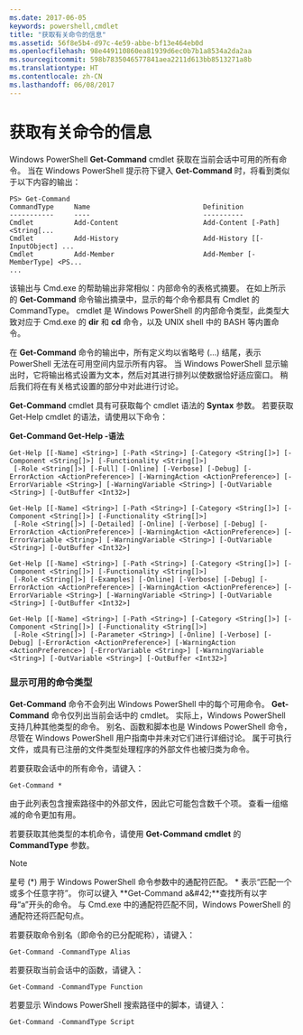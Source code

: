 ```yaml
---
ms.date: 2017-06-05
keywords: powershell,cmdlet
title: "获取有关命令的信息"
ms.assetid: 56f8e5b4-d97c-4e59-abbe-bf13e464eb0d
ms.openlocfilehash: 98e449110860ea81939d6ec0b7b1a8534a2da2aa
ms.sourcegitcommit: 598b7835046577841aea2211d613bb8513271a8b
ms.translationtype: HT
ms.contentlocale: zh-CN
ms.lasthandoff: 06/08/2017
---
```

# <a name="getting-information-about-commands"></a>获取有关命令的信息
Windows PowerShell **Get-Command** cmdlet 获取在当前会话中可用的所有命令。 当在 Windows PowerShell 提示符下键入 **Get-Command** 时，将看到类似于以下内容的输出：

```
PS> Get-Command
CommandType     Name                            Definition
-----------     ----                            ----------
Cmdlet          Add-Content                     Add-Content [-Path] <String[...
Cmdlet          Add-History                     Add-History [[-InputObject] ...
Cmdlet          Add-Member                      Add-Member [-MemberType] <PS...
...
```

该输出与 Cmd.exe 的帮助输出非常相似：内部命令的表格式摘要。 在如上所示的 **Get-Command** 命令输出摘录中，显示的每个命令都具有 Cmdlet 的 CommandType。 cmdlet 是 Windows PowerShell 的内部命令类型，此类型大致对应于 Cmd.exe 的 **dir** 和 **cd** 命令，以及 UNIX shell 中的 BASH 等内置命令。

在 **Get-Command** 命令的输出中，所有定义均以省略号 (...) 结尾，表示 PowerShell 无法在可用空间内显示所有内容。 当 Windows PowerShell 显示输出时，它将输出格式设置为文本，然后对其进行排列以使数据恰好适应窗口。 稍后我们将在有关格式设置的部分中对此进行讨论。

**Get-Command** cmdlet 具有可获取每个 cmdlet 语法的 **Syntax** 参数。 若要获取 Get-Help cmdlet 的语法，请使用以下命令：

**Get-Command Get-Help -语法**

```
Get-Help [[-Name] <String>] [-Path <String>] [-Category <String[]>] [-Component <String[]>] [-Functionality <String[]>]
 [-Role <String[]>] [-Full] [-Online] [-Verbose] [-Debug] [-ErrorAction <ActionPreference>] [-WarningAction <ActionPreference>] [-ErrorVariable <String>] [-WarningVariable <String>] [-OutVariable <String>] [-OutBuffer <Int32>]

Get-Help [[-Name] <String>] [-Path <String>] [-Category <String[]>] [-Component <String[]>] [-Functionality <String[]>]
 [-Role <String[]>] [-Detailed] [-Online] [-Verbose] [-Debug] [-ErrorAction <ActionPreference>] [-WarningAction <ActionPreference>] [-ErrorVariable <String>] [-WarningVariable <String>] [-OutVariable <String>] [-OutBuffer <Int32>]

Get-Help [[-Name] <String>] [-Path <String>] [-Category <String[]>] [-Component <String[]>] [-Functionality <String[]>]
 [-Role <String[]>] [-Examples] [-Online] [-Verbose] [-Debug] [-ErrorAction <ActionPreference>] [-WarningAction <ActionPreference>] [-ErrorVariable <String>] [-WarningVariable <String>] [-OutVariable <String>] [-OutBuffer <Int32>]

Get-Help [[-Name] <String>] [-Path <String>] [-Category <String[]>] [-Component <String[]>] [-Functionality <String[]>]
 [-Role <String[]>] [-Parameter <String>] [-Online] [-Verbose] [-Debug] [-ErrorAction <ActionPreference>] [-WarningAction <ActionPreference>] [-ErrorVariable <String>] [-WarningVariable <String>] [-OutVariable <String>] [-OutBuffer <Int32>]
```

### <a name="displaying-available-command-types"></a>显示可用的命令类型
**Get-Command** 命令不会列出 Windows PowerShell 中的每个可用命令。 **Get-Command** 命令仅列出当前会话中的 cmdlet。 实际上，Windows PowerShell 支持几种其他类型的命令。 别名、函数和脚本也是 Windows PowerShell 命令，尽管在 Windows PowerShell 用户指南中并未对它们进行详细讨论。 属于可执行文件，或具有已注册的文件类型处理程序的外部文件也被归类为命令。

若要获取会话中的所有命令，请键入：

```
Get-Command *
```

由于此列表包含搜索路径中的外部文件，因此它可能包含数千个项。 查看一组缩减的命令更加有用。

若要获取其他类型的本机命令，请使用 **Get-Command cmdlet** 的 **CommandType** 参数。

> [!NOTE]
> 星号 (\*) 用于 Windows PowerShell 命令参数中的通配符匹配。 \* 表示“匹配一个或多个任意字符”。 你可以键入 **Get-Command a\&#42;**查找所有以字母“a”开头的命令。 与 Cmd.exe 中的通配符匹配不同，Windows PowerShell 的通配符还将匹配句点。

若要获取命令别名（即命令的已分配昵称），请键入：

```
Get-Command -CommandType Alias
```

若要获取当前会话中的函数，请键入：

```
Get-Command -CommandType Function
```

若要显示 Windows PowerShell 搜索路径中的脚本，请键入：

```
Get-Command -CommandType Script
```

